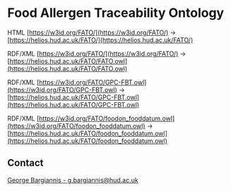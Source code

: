 # Food Allergen Traceability Ontology
HTML [https://w3id.org/FATO/](https://w3id.org/FATO/) -> [https://helios.hud.ac.uk/FATO/](https://helios.hud.ac.uk/FATO/)

RDF/XML [https://w3id.org/FATO/](https://w3id.org/FATO/) -> [https://helios.hud.ac.uk/FATO/FATO.owl](https://helios.hud.ac.uk/FATO/FATO.owl)

RDF/XML [https://w3id.org/FATO/GPC-FBT.owl](https://w3id.org/FATO/GPC-FBT.owl) -> [https://helios.hud.ac.uk/FATO/GPC-FBT.owl](https://helios.hud.ac.uk/FATO/GPC-FBT.owl)

RDF/XML [https://w3id.org/FATO/foodon_fooddatum.owl](https://w3id.org/FATO/foodon_fooddatum.owl) -> [https://helios.hud.ac.uk/FATO/foodon_fooddatum.owl](https://helios.hud.ac.uk/FATO/foodon_fooddatum.owl)

## Contact
[George Bargiannis - g.bargiannis@hud.ac.uk](mailto:g.bargiannis@hud.ac.uk)
